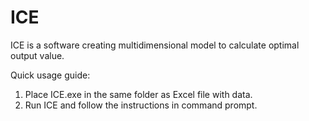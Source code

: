 # ICE

ICE is a software creating multidimensional model to calculate optimal output value.

Quick usage guide:
1. Place ICE.exe in the same folder as Excel file with data.
2. Run ICE and follow the instructions in command prompt.
